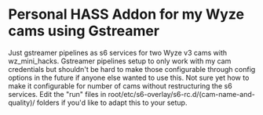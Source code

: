 # Personal HASS Addon for my Wyze cams using Gstreamer

Just gstreamer pipelines as s6 services for two Wyze v3 cams with wz_mini_hacks.  Gstreamer pipelines setup to only work with my cam credentials but shouldn't be hard to make those configurable through config options in the future if anyone else wanted to use this.  Not sure yet how to make it configurable for number of cams without restructuring the s6 services.  Edit the "run" files in root/etc/s6-overlay/s6-rc.d/(cam-name-and-quality)/ folders if you'd like to adapt this to your setup.